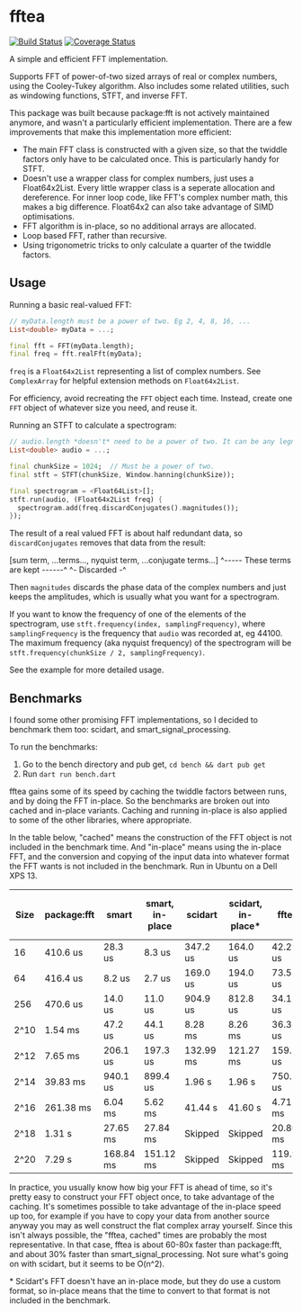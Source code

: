 # fftea

[![Build Status](https://github.com/liamappelbe/fftea/workflows/CI/badge.svg)](https://github.com/liamappelbe/fftea/actions?query=workflow%3ACI+branch%3Amain)
[![Coverage Status](https://coveralls.io/repos/github/liamappelbe/fftea/badge.svg?branch=main)](https://coveralls.io/github/liamappelbe/fftea?branch=main)

A simple and efficient FFT implementation.

Supports FFT of power-of-two sized arrays of real or complex numbers, using the
Cooley-Tukey algorithm. Also includes some related utilities, such as windowing
functions, STFT, and inverse FFT.

This package was built because package:fft is not actively maintained anymore,
and wasn't a particularly efficient implementation. There are a few
improvements that make this implementation more efficient:

- The main FFT class is constructed with a given size, so that the twiddle
  factors only have to be calculated once. This is particularly handy for STFT.
- Doesn't use a wrapper class for complex numbers, just uses a Float64x2List.
  Every little wrapper class is a seperate allocation and dereference. For inner
  loop code, like FFT's complex number math, this makes a big difference.
  Float64x2 can also take advantage of SIMD optimisations.
- FFT algorithm is in-place, so no additional arrays are allocated.
- Loop based FFT, rather than recursive.
- Using trigonometric tricks to only calculate a quarter of the twiddle factors.

## Usage

Running a basic real-valued FFT:

```dart
// myData.length must be a power of two. Eg 2, 4, 8, 16, ...
List<double> myData = ...;

final fft = FFT(myData.length);
final freq = fft.realFft(myData);
```

`freq` is a `Float64x2List` representing a list of complex numbers. See
`ComplexArray` for helpful extension methods on `Float64x2List`.

For efficiency, avoid recreating the `FFT` object each time. Instead, create one
`FFT` object of whatever size you need, and reuse it.

Running an STFT to calculate a spectrogram:

```dart
// audio.length *doesn't* need to be a power of two. It can be any legnth.
List<double> audio = ...;

final chunkSize = 1024;  // Must be a power of two.
final stft = STFT(chunkSize, Window.hanning(chunkSize));

final spectrogram = <Float64List>[];
stft.run(audio, (Float64x2List freq) {
  spectrogram.add(freq.discardConjugates().magnitudes());
});

```

The result of a real valued FFT is about half redundant data, so
`discardConjugates` removes that data from the result:

[sum term, ...terms..., nyquist term, ...conjugate terms...]
 ^----- These terms are kept ------^     ^- Discarded -^

Then `magnitudes` discards the phase data of the complex numbers and just keeps
the amplitudes, which is usually what you want for a spectrogram.

If you want to know the frequency of one of the elements of the spectrogram, use
`stft.frequency(index, samplingFrequency)`, where `samplingFrequency` is the
frequency that `audio` was recorded at, eg 44100. The maximum frequency (aka
nyquist frequency) of the spectrogram will be
`stft.frequency(chunkSize / 2, samplingFrequency)`.

See the example for more detailed usage.

## Benchmarks

I found some other promising FFT implementations, so I decided to benchmark them
too: scidart, and smart_signal_processing.

To run the benchmarks:

1. Go to the bench directory and pub get, `cd bench && dart pub get`
2. Run `dart run bench.dart`

fftea gains some of its speed by caching the twiddle factors between runs, and
by doing the FFT in-place. So the benchmarks are broken out into cached and
in-place variants. Caching and running in-place is also applied to some of the
other libraries, where appropriate.

In the table below, "cached" means the construction of the FFT object is not
included in the benchmark time. And "in-place" means using the in-place FFT, and
the conversion and copying of the input data into whatever format the FFT wants
is not included in the benchmark. Run in Ubuntu on a Dell XPS 13.

| Size | package:fft | smart | smart, in-place | scidart | scidart, in-place* | fftea | fftea, cached | fftea, in-place, cached |
| --- | --- | --- | --- | --- | --- | --- | --- | --- |
| 16 | 410.6 us | 28.3 us | 8.3 us | 347.2 us | 164.0 us | 42.2 us | 11.6 us | 10.9 us |
| 64 | 416.4 us | 8.2 us | 2.7 us | 169.0 us | 194.0 us | 73.5 us | 41.6 us | 41.8 us |
| 256 | 470.6 us | 14.0 us | 11.0 us | 904.9 us | 812.8 us | 34.1 us | 8.4 us | 6.1 us |
| 2^10 | 1.54 ms | 47.2 us | 44.1 us | 8.28 ms | 8.26 ms | 36.3 us | 30.5 us | 27.3 us |
| 2^12 | 7.65 ms | 206.1 us | 197.3 us | 132.99 ms | 121.27 ms | 159.2 us | 143.9 us | 129.3 us |
| 2^14 | 39.83 ms | 940.1 us | 899.4 us | 1.96 s | 1.96 s | 750.1 us | 695.5 us | 590.2 us |
| 2^16 | 261.38 ms | 6.04 ms | 5.62 ms | 41.44 s | 41.60 s | 4.71 ms | 5.89 ms | 3.56 ms |
| 2^18 | 1.31 s | 27.65 ms | 27.84 ms | Skipped | Skipped | 20.80 ms | 24.92 ms | 15.66 ms |
| 2^20 | 7.29 s | 168.84 ms | 151.12 ms | Skipped | Skipped | 119.93 ms | 106.00 ms | 88.26 ms |

In practice, you usually know how big your FFT is ahead of time, so it's pretty
easy to construct your FFT object once, to take advantage of the caching. It's
sometimes possible to take advantage of the in-place speed up too, for example
if you have to copy your data from another source anyway you may as well
construct the flat complex array yourself. Since this isn't always possible,
the "fftea, cached" times are probably the most representative. In that case,
fftea is about 60-80x faster than package:fft, and about 30% faster than
smart_signal_processing. Not sure what's going on with scidart, but it seems to
be O(n^2).

\* Scidart's FFT doesn't have an in-place mode, but they do use a custom format,
so in-place means that the time to convert to that format is not included in the
benchmark.
